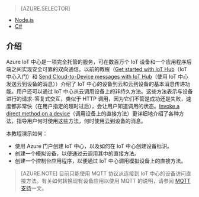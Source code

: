 > [AZURE.SELECTOR]
- [Node.js](/documentation/articles/iot-hub-node-node-direct-methods/)
- [C#](/documentation/articles/iot-hub-csharp-node-direct-methods/)

## 介绍
Azure IoT 中心是一项完全托管的服务，可在数百万个 IoT 设备和一个应用程序后端之间实现安全可靠的双向通信。以前的教程（[Get started with IoT Hub]（IoT 中心入门）和 [Send Cloud-to-Device messages with IoT Hub]（使用 IoT 中心发送云到设备的消息））介绍了 IoT 中心的设备到云和云到设备的基本消息传递功能。用户还可以通过 IoT 中心从云调用设备上的非持久方法。这些方法表示与设备进行的请求-答复式交互，类似于 HTTP 调用，因为它们不管是成功还是失败，速度都非常快（在用户指定的超时过后），会让用户知道调用的状态。[Invoke a direct method on a device][lnk-devguide-methods]（调用设备上的直接方法）更详细地介绍了各种方法，指导用户何时使用这些方法，何时使用云到设备的消息。

本教程演示如何：

* 使用 Azure 门户创建 IoT 中心，以及如何在 IoT 中心创建设备标识。
* 创建一个模拟设备，以便通过云调用其中的直接方法。
* 创建一个控制台应用程序，以便通过 IoT 中心调用模拟设备上的直接方法。

> [AZURE.NOTE]
目前只能使用 MQTT 协议从连接到 IoT 中心的设备访问直接方法。有关如何转换现有设备应用以使用 MQTT 的说明，请参阅 [MQTT 支持][lnk-devguide-mqtt]一文。
> 
> 




[lnk-devguide-methods]: /documentation/articles/iot-hub-devguide-direct-methods/
[lnk-devguide-mqtt]: /documentation/articles/iot-hub-mqtt-support/

[Send Cloud-to-Device messages with IoT Hub]: /documentation/articles/iot-hub-csharp-csharp-c2d/
[Get started with IoT Hub]: /documentation/articles/iot-hub-node-node-getstarted/

<!---HONumber=Mooncake_1212_2016-->